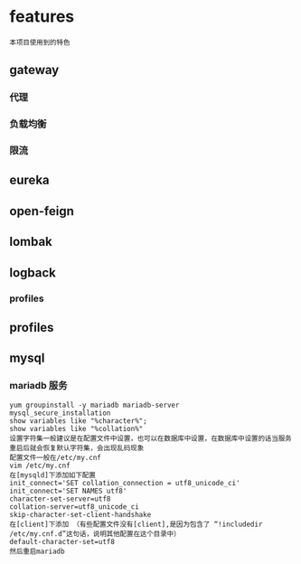 # features
```
本项目使用到的特色

```
## gateway
### 代理
### 负载均衡
### 限流

## eureka

## open-feign

## lombak

## logback

### profiles

## profiles


## mysql
### mariadb 服务
```
yum groupinstall -y mariadb mariadb-server
mysql_secure_installation
show variables like "%character%";
show variables like "%collation%"
设置字符集一般建议是在配置文件中设置，也可以在数据库中设置，在数据库中设置的话当服务重启后就会恢复默认字符集，会出现乱码现象
配置文件一般在/etc/my.cnf
vim /etc/my.cnf
在[mysqld]下添加如下配置
init_connect='SET collation_connection = utf8_unicode_ci'
init_connect='SET NAMES utf8'
character-set-server=utf8
collation-server=utf8_unicode_ci
skip-character-set-client-handshake
在[client]下添加 （有些配置文件没有[client],是因为包含了 “!includedir /etc/my.cnf.d”这句话，说明其他配置在这个目录中）
default-character-set=utf8
然后重启mariadb
```

